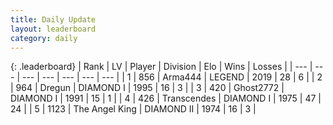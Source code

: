 ```yaml
---
title: Daily Update
layout: leaderboard
category: daily
---
```


{: .leaderboard}
| Rank | LV | Player | Division | Elo | Wins | Losses |
| --- | --- | --- | --- | --- | --- | --- |
| <span data-change="7">1</span> | 856 | <span title="ID: 1034">Arma444</span> | LEGEND | <span data-change="156">2019</span> | <span data-change="24">28</span> | <span data-change="6">6</span> |
| <span data-change="-">2</span> | 964 | <span title="ID: 337810">Dregun</span> | DIAMOND I | <span data-change="-">1995</span> | <span data-change="-">16</span> | <span data-change="-">3</span> |
| <span data-change="-">3</span> | 420 | <span title="ID: 336637">Ghost2772</span> | DIAMOND I | <span data-change="-">1991</span> | <span data-change="-">15</span> | <span data-change="-">1</span> |
| <span data-change="0">4</span> | 426 | <span title="ID: 185505">Transcendes</span> | DIAMOND I | <span data-change="88">1975</span> | <span data-change="27">47</span> | <span data-change="14">24</span> |
| <span data-change="4">5</span> | 1123 | <span title="ID: 547162">The Angel King</span> | DIAMOND II | <span data-change="115">1974</span> | <span data-change="6">16</span> | <span data-change="0">3</span> |